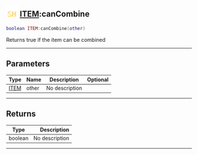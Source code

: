 ## <img src="../../.gitbook/assets/shared.png" width="32" height="32" /> [ITEM](../item/README.md):canCombine

```lua
boolean ITEM:canCombine(other)
```

Returns true if the item can be combined<br>

-----------------
## Parameters

| Type   | Name | Description | Optional |
| ------ | ---- | ----------- | -------: |
| [ITEM](../item/README.md) | other | No description |  |

-----------------
## Returns

| Type   | Description |
| ------ | ----------: |
| boolean | No description |


--------